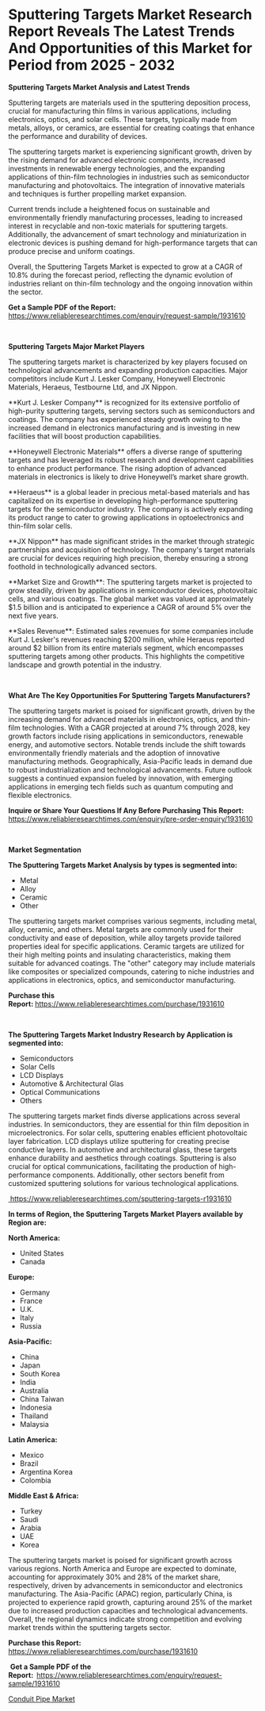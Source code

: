 <p><h1>Sputtering Targets Market Research Report Reveals The Latest Trends And Opportunities of this Market for Period from 2025 - 2032</h1></p><p><strong>Sputtering Targets Market Analysis and Latest Trends</strong></p>
<p><p>Sputtering targets are materials used in the sputtering deposition process, crucial for manufacturing thin films in various applications, including electronics, optics, and solar cells. These targets, typically made from metals, alloys, or ceramics, are essential for creating coatings that enhance the performance and durability of devices.</p><p>The sputtering targets market is experiencing significant growth, driven by the rising demand for advanced electronic components, increased investments in renewable energy technologies, and the expanding applications of thin-film technologies in industries such as semiconductor manufacturing and photovoltaics. The integration of innovative materials and techniques is further propelling market expansion.</p><p>Current trends include a heightened focus on sustainable and environmentally friendly manufacturing processes, leading to increased interest in recyclable and non-toxic materials for sputtering targets. Additionally, the advancement of smart technology and miniaturization in electronic devices is pushing demand for high-performance targets that can produce precise and uniform coatings.</p><p>Overall, the Sputtering Targets Market is expected to grow at a CAGR of 10.8% during the forecast period, reflecting the dynamic evolution of industries reliant on thin-film technology and the ongoing innovation within the sector.</p></p>
<p><strong>Get a Sample PDF of the Report:&nbsp;</strong> <a href="https://www.reliableresearchtimes.com/enquiry/request-sample/1931610?utm_campaign=2181&utm_medium=2&utm_source=Github&utm_content=ia&utm_term=01042025&utm_id=sputtering-targets">https://www.reliableresearchtimes.com/enquiry/request-sample/1931610</a></p>
<p>&nbsp;</p>
<p><strong>Sputtering Targets Major Market Players</strong></p>
<p><p>The sputtering targets market is characterized by key players focused on technological advancements and expanding production capacities. Major competitors include Kurt J. Lesker Company, Honeywell Electronic Materials, Heraeus, Testbourne Ltd, and JX Nippon. </p><p>**Kurt J. Lesker Company** is recognized for its extensive portfolio of high-purity sputtering targets, serving sectors such as semiconductors and coatings. The company has experienced steady growth owing to the increased demand in electronics manufacturing and is investing in new facilities that will boost production capabilities. </p><p>**Honeywell Electronic Materials** offers a diverse range of sputtering targets and has leveraged its robust research and development capabilities to enhance product performance. The rising adoption of advanced materials in electronics is likely to drive Honeywell’s market share growth.</p><p>**Heraeus** is a global leader in precious metal-based materials and has capitalized on its expertise in developing high-performance sputtering targets for the semiconductor industry. The company is actively expanding its product range to cater to growing applications in optoelectronics and thin-film solar cells.</p><p>**JX Nippon** has made significant strides in the market through strategic partnerships and acquisition of technology. The company's target materials are crucial for devices requiring high precision, thereby ensuring a strong foothold in technologically advanced sectors.</p><p>**Market Size and Growth**: The sputtering targets market is projected to grow steadily, driven by applications in semiconductor devices, photovoltaic cells, and various coatings. The global market was valued at approximately $1.5 billion and is anticipated to experience a CAGR of around 5% over the next five years.</p><p>**Sales Revenue**: Estimated sales revenues for some companies include Kurt J. Lesker's revenues reaching $200 million, while Heraeus reported around $2 billion from its entire materials segment, which encompasses sputtering targets among other products. This highlights the competitive landscape and growth potential in the industry.</p></p>
<p>&nbsp;</p>
<p><strong>What Are The Key Opportunities For Sputtering Targets Manufacturers?</strong></p>
<p><p>The sputtering targets market is poised for significant growth, driven by the increasing demand for advanced materials in electronics, optics, and thin-film technologies. With a CAGR projected at around 7% through 2028, key growth factors include rising applications in semiconductors, renewable energy, and automotive sectors. Notable trends include the shift towards environmentally friendly materials and the adoption of innovative manufacturing methods. Geographically, Asia-Pacific leads in demand due to robust industrialization and technological advancements. Future outlook suggests a continued expansion fueled by innovation, with emerging applications in emerging tech fields such as quantum computing and flexible electronics.</p></p>
<p><strong>Inquire or Share Your Questions If Any Before Purchasing This Report:</strong> <a href="https://www.reliableresearchtimes.com/enquiry/pre-order-enquiry/1931610?utm_campaign=2181&utm_medium=2&utm_source=Github&utm_content=ia&utm_term=01042025&utm_id=sputtering-targets">https://www.reliableresearchtimes.com/enquiry/pre-order-enquiry/1931610</a></p>
<p>&nbsp;</p>
<p><strong>Market Segmentation</strong></p>
<p><strong>The Sputtering Targets Market Analysis by types is segmented into:</strong></p>
<p><ul><li>Metal</li><li>Alloy</li><li>Ceramic</li><li>Other</li></ul></p>
<p><p>The sputtering targets market comprises various segments, including metal, alloy, ceramic, and others. Metal targets are commonly used for their conductivity and ease of deposition, while alloy targets provide tailored properties ideal for specific applications. Ceramic targets are utilized for their high melting points and insulating characteristics, making them suitable for advanced coatings. The "other" category may include materials like composites or specialized compounds, catering to niche industries and applications in electronics, optics, and semiconductor manufacturing.</p></p>
<p><strong>Purchase this Report:&nbsp;</strong><a href="https://www.reliableresearchtimes.com/purchase/1931610?utm_campaign=2181&utm_medium=2&utm_source=Github&utm_content=ia&utm_term=01042025&utm_id=sputtering-targets">https://www.reliableresearchtimes.com/purchase/1931610</a></p>
<p>&nbsp;</p>
<p><strong>The Sputtering Targets Market Industry Research by Application is segmented into:</strong></p>
<p><ul><li>Semiconductors</li><li>Solar Cells</li><li>LCD Displays</li><li>Automotive & Architectural Glas</li><li>Optical Communications</li><li>Others</li></ul></p>
<p><p>The sputtering targets market finds diverse applications across several industries. In semiconductors, they are essential for thin film deposition in microelectronics. For solar cells, sputtering enables efficient photovoltaic layer fabrication. LCD displays utilize sputtering for creating precise conductive layers. In automotive and architectural glass, these targets enhance durability and aesthetics through coatings. Sputtering is also crucial for optical communications, facilitating the production of high-performance components. Additionally, other sectors benefit from customized sputtering solutions for various technological applications.</p></p>
<p><a href="https://www.reliableresearchtimes.com/sputtering-targets-r1931610?utm_campaign=2181&utm_medium=2&utm_source=Github&utm_content=ia&utm_term=01042025&utm_id=sputtering-targets">&nbsp;https://www.reliableresearchtimes.com/sputtering-targets-r1931610</a></p>
<p><strong>In terms of Region, the Sputtering Targets Market Players available by Region are:</strong></p>
<p>
    <p> <strong> North America: </strong>
        <ul>
            <li>United States</li>
            <li>Canada</li>
        </ul>
        </p> 
    <p> <strong> Europe: </strong>
        <ul>
            <li>Germany</li>
            <li>France</li>
            <li>U.K.</li>
            <li>Italy</li>
            <li>Russia</li>
        </ul>
        </p> 
    <p> <strong> Asia-Pacific: </strong>
        <ul>
            <li>China</li>
            <li>Japan</li>
            <li>South Korea</li>
            <li>India</li>
            <li>Australia</li>
            <li>China Taiwan</li>
            <li>Indonesia</li>
            <li>Thailand</li>
            <li>Malaysia</li>
        </ul>
        </p> 
    <p> <strong> Latin America: </strong>
        <ul>
            <li>Mexico</li>
            <li>Brazil</li>
            <li>Argentina Korea</li>
            <li>Colombia</li>
        </ul>
        </p> 
    <p> <strong> Middle East & Africa: </strong>
        <ul>
            <li>Turkey</li>
            <li>Saudi</li>
            <li>Arabia</li>
            <li>UAE</li>
            <li>Korea</li>
        </ul>
    </p>
    </p>
<p><p>The sputtering targets market is poised for significant growth across various regions. North America and Europe are expected to dominate, accounting for approximately 30% and 28% of the market share, respectively, driven by advancements in semiconductor and electronics manufacturing. The Asia-Pacific (APAC) region, particularly China, is projected to experience rapid growth, capturing around 25% of the market due to increased production capacities and technological advancements. Overall, the regional dynamics indicate strong competition and evolving market trends within the sputtering targets sector.</p></p>
<p><strong>Purchase this Report: </strong><a href="https://www.reliableresearchtimes.com/purchase/1931610?utm_campaign=2181&utm_medium=2&utm_source=Github&utm_content=ia&utm_term=01042025&utm_id=sputtering-targets">https://www.reliableresearchtimes.com/purchase/1931610</a></p>
<p>&nbsp;<strong>Get a Sample PDF of the Report:&nbsp;&nbsp;</strong><a href="https://www.reliableresearchtimes.com/enquiry/request-sample/1931610?utm_campaign=2181&utm_medium=2&utm_source=Github&utm_content=ia&utm_term=01042025&utm_id=sputtering-targets">https://www.reliableresearchtimes.com/enquiry/request-sample/1931610</a></p>
<p><strong></strong></p>
<p><p><a href="https://github.com/guneycigdem35/Market-Research-Report-List-5/blob/main/conduit-pipe-market.md?utm_campaign=2181&utm_medium=2&utm_source=Github&utm_content=ia&utm_term=01042025&utm_id=sputtering-targets">Conduit Pipe Market</a></p></p>